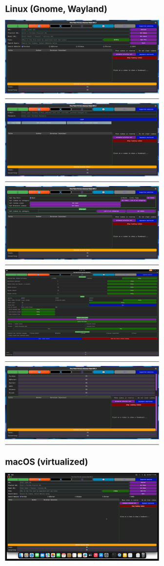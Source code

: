 # Linux (Gnome, Wayland)
<img src="../src/frontend/screenshots/linux_1.png" alt="Image of the main page"/>

---
<img src="../src/frontend/screenshots/linux_2.png" alt="Image of the account page"/>

---
<img src="../src/frontend/screenshots/linux_3.png" alt="Image of the tools page"/>

---
<img src="../src/frontend/screenshots/linux_4.png" alt="Image of the settings page"/>

---
<img src="../src/frontend/screenshots/linux_5.png" alt="Image of the progressbars"/>

---
# macOS (virtualized)
<img src="../src/frontend/screenshots/apple_1.png" alt="Image of the progressbars"/>
